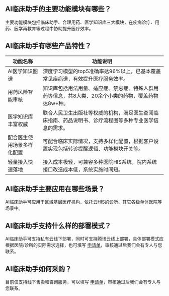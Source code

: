 ## AI临床助手的主要功能模块有哪些？[](id:Q1)
主要功能模块包括临床助手、合理用药、医学知识库三大模块，在疾病诊疗、用药、医学再教育等过程中协助提升医疗效率。

## AI临床助手有哪些产品特性？[](id:Q2)
| 功能名称	 | 功能说明 | 
|---------|---------|
|AI医学知识图谱|深度学习模型的top5准确率达96%以上，已基本覆盖常见疾病谱，有效提升医疗服务效率。|
|用药风险智能审核|知识库包括用法用量、适应症、禁忌症、特殊人群用药等信息，共8大类、20余个小类的药物，覆盖药物达8w+种。|
|医学知识库丰富权威|联合人民卫生出版社等权威的机构，满足医生查阅临床指南、药品说明书、诊疗流程图等多种专业医学信息的需求。|
|配合医生使用场景多样化配置|可配合临床实际情况，支持多样化配置，根据客户设置实现包括转诊提醒逻辑、功能模块开关等。|
|轻量接入快速落地|接入成本极轻，可兼容多种医院HIS系统，院内系统接口改造成本低，系统实施时间短。|


## AI临床助手主要应用在哪些场景？[](id:Q3)
AI临床助手可应用于区域基层医疗机构、依托云HIS的诊所、其它各级单体医院等场景中。

## AI临床助手支持什么样的部署模式？[](id:Q4)
AI临床助手可支持私有云线下部署，同时可支持腾讯云线上部署，具体部署模式应根据医院/诊所的实际需求选择，也可填写 [申请单](https://cloud.tencent.com/apply/p/9z37i78ng7l)，审核通过后我们会有专人与您联系。

## AI临床助手如何采购？[](id:Q5)
目前仅支持线下售卖和咨询服务，可以填写 [申请单](https://cloud.tencent.com/apply/p/9z37i78ng7l)，审核通过后我们会有专人与您联系。




